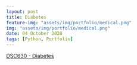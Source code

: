 ```yaml
---
layout: post
title: Diabetes
feature-img: "assets/img/portfolio/medical.png"
img: "assets/img/portfolio/medical.png"
date: 04 October 2020
tags: [Python, Portfolio]
---
```


[DSC630 - Diabetes](https://github.com/knmoses/DSC630-Diabetes)
